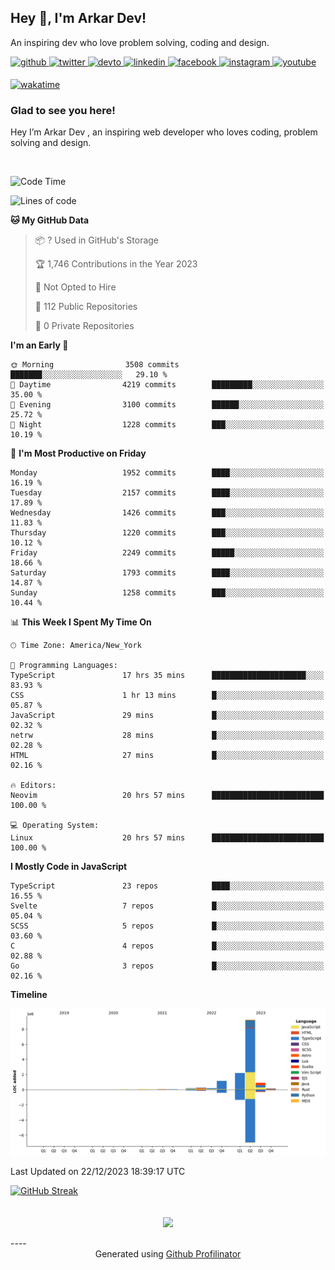 ## Hey 👋, I'm Arkar Dev!  

An inspiring dev who love problem solving, coding and design.

<a href="https://github.com/Riley1101" target="_blank">
<img src=https://img.shields.io/badge/github-%2324292e.svg?&style=for-the-badge&logo=github&logoColor=white alt=github style="margin-bottom: 5px;" />
</a>
<a href="https://twitter.com/arkardev" target="_blank">
<img src=https://img.shields.io/badge/twitter-%2300acee.svg?&style=for-the-badge&logo=twitter&logoColor=white alt=twitter style="margin-bottom: 5px;" />
</a>
<a href="https://dev.to/riley1101" target="_blank">
<img src=https://img.shields.io/badge/dev.to-%2308090A.svg?&style=for-the-badge&logo=dev.to&logoColor=white alt=devto style="margin-bottom: 5px;" />
</a>
<a href="https://linkedin.com/in/arkar-kaung-myat" target="_blank">
<img src=https://img.shields.io/badge/linkedin-%231E77B5.svg?&style=for-the-badge&logo=linkedin&logoColor=white alt=linkedin style="margin-bottom: 5px;" />
</a>
<a href="https://www.facebook.com/riley.eileen.75" target="_blank">
<img src=https://img.shields.io/badge/facebook-%232E87FB.svg?&style=for-the-badge&logo=facebook&logoColor=white alt=facebook style="margin-bottom: 5px;" />
</a>
<a href="https://instagram.com/rileys1101" target="_blank">
<img src=https://img.shields.io/badge/instagram-%23000000.svg?&style=for-the-badge&logo=instagram&logoColor=white alt=instagram style="margin-bottom: 5px;" />
</a>
<a href="https://www.youtube.com/channel/UC_RfEQCC3gL2AzsFFAABikg" target="_blank">
<img src=https://img.shields.io/badge/youtube-%23EE4831.svg?&style=for-the-badge&logo=youtube&logoColor=white alt=youtube style="margin-bottom: 5px;" />
</a>  
  
[![wakatime](https://wakatime.com/badge/user/cf23b6e3-75f8-4c04-b0e3-273191c8d2ec.svg)](https://wakatime.com/@cf23b6e3-75f8-4c04-b0e3-273191c8d2ec)


### Glad to see you here!  
Hey I’m Arkar Dev , an inspiring web developer who loves coding, problem solving and design.

<br/>

<!--START_SECTION:waka-->
![Code Time](http://img.shields.io/badge/Code%20Time-822%20hrs%2050%20mins-blue)

![Lines of code](https://img.shields.io/badge/From%20Hello%20World%20I%27ve%20Written-14.6%20million%20lines%20of%20code-blue)

**🐱 My GitHub Data** 

> 📦 ? Used in GitHub's Storage 
 > 
> 🏆 1,746 Contributions in the Year 2023
 > 
> 🚫 Not Opted to Hire
 > 
> 📜 112 Public Repositories 
 > 
> 🔑 0 Private Repositories 
 > 
**I'm an Early 🐤** 

```text
🌞 Morning                3508 commits        ███████░░░░░░░░░░░░░░░░░░   29.10 % 
🌆 Daytime                4219 commits        █████████░░░░░░░░░░░░░░░░   35.00 % 
🌃 Evening                3100 commits        ██████░░░░░░░░░░░░░░░░░░░   25.72 % 
🌙 Night                  1228 commits        ███░░░░░░░░░░░░░░░░░░░░░░   10.19 % 
```
📅 **I'm Most Productive on Friday** 

```text
Monday                   1952 commits        ████░░░░░░░░░░░░░░░░░░░░░   16.19 % 
Tuesday                  2157 commits        ████░░░░░░░░░░░░░░░░░░░░░   17.89 % 
Wednesday                1426 commits        ███░░░░░░░░░░░░░░░░░░░░░░   11.83 % 
Thursday                 1220 commits        ███░░░░░░░░░░░░░░░░░░░░░░   10.12 % 
Friday                   2249 commits        █████░░░░░░░░░░░░░░░░░░░░   18.66 % 
Saturday                 1793 commits        ████░░░░░░░░░░░░░░░░░░░░░   14.87 % 
Sunday                   1258 commits        ███░░░░░░░░░░░░░░░░░░░░░░   10.44 % 
```


📊 **This Week I Spent My Time On** 

```text
🕑︎ Time Zone: America/New_York

💬 Programming Languages: 
TypeScript               17 hrs 35 mins      █████████████████████░░░░   83.93 % 
CSS                      1 hr 13 mins        █░░░░░░░░░░░░░░░░░░░░░░░░   05.87 % 
JavaScript               29 mins             █░░░░░░░░░░░░░░░░░░░░░░░░   02.32 % 
netrw                    28 mins             █░░░░░░░░░░░░░░░░░░░░░░░░   02.28 % 
HTML                     27 mins             █░░░░░░░░░░░░░░░░░░░░░░░░   02.16 % 

🔥 Editors: 
Neovim                   20 hrs 57 mins      █████████████████████████   100.00 % 

💻 Operating System: 
Linux                    20 hrs 57 mins      █████████████████████████   100.00 % 
```

**I Mostly Code in JavaScript** 

```text
TypeScript               23 repos            ████░░░░░░░░░░░░░░░░░░░░░   16.55 % 
Svelte                   7 repos             █░░░░░░░░░░░░░░░░░░░░░░░░   05.04 % 
SCSS                     5 repos             █░░░░░░░░░░░░░░░░░░░░░░░░   03.60 % 
C                        4 repos             █░░░░░░░░░░░░░░░░░░░░░░░░   02.88 % 
Go                       3 repos             █░░░░░░░░░░░░░░░░░░░░░░░░   02.16 % 
```



**Timeline**

![Lines of Code chart](https://raw.githubusercontent.com/Riley1101/Riley1101/main/assets/bar_graph.png)


 Last Updated on 22/12/2023 18:39:17 UTC
<!--END_SECTION:waka-->

[![GitHub Streak](https://streak-stats.demolab.com?user=Riley1101)](https://git.io/streak-stats)
  
<br/>  
<div align="center">
<img src="https://komarev.com/ghpvc/?username=Riley1101&&style=flat-square" align="center" />
</div>  
<br/>  
----
<div align="center">Generated using <a href="https://profilinator.rishav.dev/" target="_blank">Github Profilinator</a></div>

